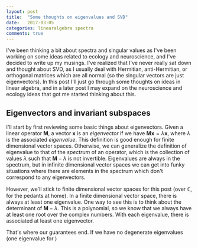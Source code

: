 ```yaml
---
layout: post
title:  "Some thoughts on eigenvalues and SVD"
date:   2017-03-05
categories: linearalgebra spectra
comments: true
---
```


I've been thinking a bit about spectra and singular values as I've been working
on some ideas related to ecology and neuroscience, and I've decided to write up
my musings. I've realized that I've never really sat down and thought about SVD,
as I usually deal with Hermitian, anti-Hermitian, or orthogonal matrices
which are all normal (so the singular vectors are just eigenvectors).
In this post I'll just go through some thoughts on ideas in linear algebra, and
in a later post I may expand on the neuroscience and ecology ideas that got me
started thinking about this.

## Eigenvectors and invariant subspaces

I'll start by first reviewing some basic things about eigenvectors. Given
a linear operator $\textbf{M}$, a vector $\textbf{x}$ is an _eigenvector_
if we have $\textbf{M}\textbf{x} = \lambda \textbf{x}$, where $\lambda$
is the associated _eigenvalue_. This definition is good enough for finite
dimensional vector spaces. Otherwise, we can generalize the definition of
eigenvalue to that of the _spectrum_ of an operator, which is the collection
of values $\lambda$ such that $\textbf{M}-\lambda$ is not invertible. Eigenvalues
are always in the spectrum, but in infinite dimensional vector spaces we can
get into funky situations where there are elements in the spectrum which don't
correspond to any eigenvectors.

However, we'll stick to finite dimensional vector spaces for this post (over
$\mathbb{C}$, for the pedants at home). In a
finite dimensional vector space, there is always at least one eigenvalue. One
way to see this is to think about the determinant of $\textbf{M}-\lambda$. This
is a polynomial, so we know that we always have at least one root over the
complex numbers. With each eigenvalue, there is associated at least one
eigenvector.

That's where our guarantees end. If we have no degenerate eigenvalues
(one eigenvalue for )
